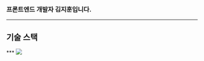 ### 프론트엔드 개발자 김지훈입니다.
***

<h2>기술 스택</h2>
***

<img src="https://img.shields.io/badge/HTML5-E34F26?style=flat-square&amp;logo=html5&amp;logoColor=white">

<!--
**kigpand/kigpand** is a ✨ _special_ ✨ repository because its `README.md` (this file) appears on your GitHub profile.

Here are some ideas to get you started:

- 🔭 I’m currently working on ...
- 🌱 I’m currently learning ...
- 👯 I’m looking to collaborate on ...
- 🤔 I’m looking for help with ...
- 💬 Ask me about ...
- 📫 How to reach me: ...
- 😄 Pronouns: ...
- ⚡ Fun fact: ...
-->
